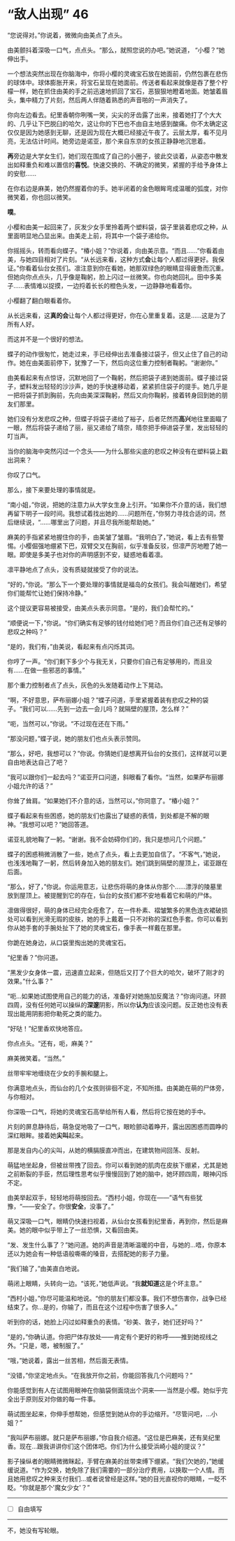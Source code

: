 # “敌人出现” 46

“您说得对。”你说着，微微向由美点了点头。

由美颤抖着深吸一口气，点点头。“那么，就照您说的办吧。”她说道， “小樱？”她伸出手。

一个想法突然出现在你脑海中，你将小樱的灵魂宝石放在她面前，仍然包裹在悲伤的球体中。球体膨胀开来，将宝石呈现在她面前。传送者看起来就像是吞了整个柠檬一样，她在抓住由美的手之前迅速地抓回了宝石，恶狠狠地瞪着地面。她皱着眉头，集中精力了片刻，然后两人伴随着熟悉的声音啪的一声消失了。

你向左边看去。纪里香朝你咧嘴一笑，尖尖的牙齿露了出来，接着她打了个大大的、几乎让下巴脱臼的哈欠，这让你的下巴也不由自主地感到酸痛。你不太确定这仅仅是因为她感到无聊，还是因为现在大概已经接近午夜了。云层太厚，看不见月亮，无法估计时间。她旁边是诺亚，那个来自东京的女孩正静静地沉思着。

**再**旁边是大学女生们，她们现在围成了自己的小圈子，彼此交谈着，从姿态中散发出如释重负和难以置信的**喜悦**。快速交换的、不确定的微笑，紧握的手给予身体上的安慰......

在你右边是麻美，她仍然握着你的手。她半闭着的金色眼眸弯成温暖的弧度，对你微笑着，你也回以微笑。

**噗**。

小樱和由美一起回来了，灰发少女手里拎着两个塑料袋，袋子里装着悲叹之种，从里面明显地凸显出来。由美走上前，将其中一个袋子递给你。

你摇摇头，转而看向蝶子。“椿小姐？”你说着，向由美示意。“而且......”你看着由美，与她四目相对了片刻。“从长远来看，这种方式**会**让每个人都过得更好。我保证。”你看着仙台女孩们。凛注意到你在看她，她那双绿色的眼睛显得疲惫而沉重。但她向你点点头，几乎像是鞠躬，脸上闪过一丝微笑。你也向她回礼。田中多美子......表情难以捉摸，一边捋着长长的橙色头发，一边静静地看着你。 

小樱翻了翻白眼看着你。

从长远来看，这**真的会**让每个人都过得更好，你在心里重复着。这是......这是为了所有人好。

而这并不是一个很好的想法。

蝶子的动作很匆忙，她走过来，手已经伸出去准备接过袋子，但又止住了自己的动作。她在由美面前停下，犹豫了一下，然后向这位重力控制者鞠躬。“谢谢你。”

由美看起来有点惊讶，沉默地回了一个鞠躬，然后把袋子递到她面前。蝶子接过袋子，塑料发出轻轻的沙沙声，她的手快速移动着，紧紧抓住袋子的提手。她几乎是一把将袋子抓到胸前，先向由美深深鞠躬，然后又向你鞠躬，接着转身回到她的朋友们那里。

她们没有分发悲叹之种，但蝶子将袋子递给了裕子，后者茫然而**高兴**地往里面瞄了一眼，然后将袋子递给了丽，丽又递给了晴奈，晴奈把手伸进袋子里，发出轻轻的叮当声。

当你的脑海中突然闪过一个念头——为什么那些尖底的悲叹之种没有在塑料袋上戳出洞来？ 

你叹了口气。

那么，接下来要处理的事情就是。

“南小姐，”你说，把她的注意力从大学女生身上引开。“如果你不介意的话，我们想再留下明子一段时间。我想试着找出她的……问题所在，”你努力寻找合适的词，然后继续说，“……哪里出了问题，并且尽我所能帮助她。”

麻美的手指紧紧地握住你的手，由美皱了皱眉。“我明白了，”她说，看上去有些警惕。小樱倔强地绷紧下巴，双臂交叉在胸前，似乎准备反驳，但凛严厉地瞪了她一眼。即使是多美子也对你的声明感到不安，疑惑地看着凛。

凛平静地点了点头，没有质疑就接受了你的说法。

“好的，”你说。“那么下一个要处理的事情就是福岛的女孩们。我会叫醒她们，希望你们能帮忙让她们保持冷静。”

这个提议更容易被接受，由美点头表示同意。“是的，我们会帮忙的。”

“顺便说一下，”你说。“你们确实有足够的钱付给她们吧？而且你们自己还有足够的悲叹之种吗？”

“是的，我们有，”由美说，看起来有点闪烁其词。

你哼了一声。“你们剩下多少个与我无关，只要你们自己有足够用的，而且没有……在做一些邪恶的事情。”

那个重力控制者点了点头，灰色的头发随着动作上下晃动。

“啊，不好意思，萨布丽娜小姐？”蝶子问道，手里紧握着装有悲叹之种的袋子。“我们可以……先到一边去一会儿吗？就隔壁的屋顶，怎么样？”

“呃，当然可以，”你说。“不过现在还在下雨。”

“那没问题，”蝶子说，她的朋友们也点头表示赞同。

“那么，好吧，我想可以？”你说。你猜她们是想离开仙台的女孩们，这样就可以更自由地表达自己了吧？

“我可以跟你们一起去吗？”诺亚开口问道，斜眼看了看你。“当然，如果萨布丽娜小姐允许的话？”

你耸了耸肩。“如果她们不介意的话，当然可以，”你同意了。“椿小姐？”

蝶子看起来有些困惑，她的朋友们也露出了疑惑的表情，到处都是不解的眼神。“我想可以吧？”她回答道。

诺亚礼貌地鞠了一躬。“谢谢。我不会妨碍你们的，我只是想问几个问题。”

蝶子的困惑稍微消散了一些，她点了点头，看上去更加自信了。“不客气，”她说，也浅浅地鞠了一躬，然后转身加入她的朋友们。她们跳到隔壁的屋顶上，诺亚跟在后面。

“那么，好了，”你说。你运用意志，让悲伤将萌的身体从你那个……漂浮的陵墓里放到屋顶上。被提醒到它的存在，仙台的女孩们都不安地看着它和萌的尸体。

凛做得很好，萌的身体已经完全痊愈了，在一件朴素、褶皱繁多的黑色连衣裙破损处可以看到光滑无瑕的皮肤，她的手上戴着一只不对称的深红色手套。你可以看到你从她手套的手腕处扯下了她的灵魂宝石，像手表一样戴在那里。

你跪在她身边，从口袋里掏出她的灵魂宝石。

“纪里香？”你问道。

“黑发少女身体一震，迅速直立起来，但随后又打了个巨大的哈欠，破坏了刚才的效果。”什么事？"

“呃...如果她试图使用自己的能力的话，准备好对她施加反魔法？”你询问道。环顾四周，没有任何她可以操纵的**深邃**阴影，所以你**认为**应该没问题。反正她也没有表现出能用阴影把你勒死之类的能力。

“好哒！”纪里香欢快地答应。

你点点头。“还有，呃，麻美？”

麻美微笑着。“当然。”

丝带牢牢地缠绕在少女的手腕和腿上。 

你满意地点头，而仙台的几个女孩则徘徊不定，不知所措。由美跪在萌的尸体旁，与你相对。

你深吸一口气，将她的灵魂宝石高举给所有人看，然后将它按在她的手中。

片刻的屏息静待后，萌急促地吸了一口气，眼睑颤动着睁开，露出因困惑而圆睁的深红眼眸。接着她**尖叫**起来。

那是发自内心的尖叫，从她的横膈膜直冲而出，在建筑物间回荡、反射。

萌猛地坐起身，但被丝带拽了回去。你可以看到她的肌肉在皮肤下绷紧，尤其是她之前断裂的手臣，然后理性思考似乎慢慢回到了她的脑中，她环顾四周，眼神闪烁不定。

由美举起双手，轻轻地将萌按回去。“西村小姐，你现在——”语气有些犹豫，“——安全了。你很**安全**，没事了。”

萌又深吸一口气，眼睛仍快速扫视着，从仙台女孩看到纪里香，再到你，然后是麻美。她的眼中似乎带上了一丝恐惧，又看回由美。

“发、发生什么事了？”她问道。她的声音是清晰温暖的中音，与她的...唔，你原本还以为她会有一种低语般嘶嘶的嗓音，去搭配她的影子力量。

“我们输了，”由美直白地说。

萌闭上眼睛，头转向一边。“该死，”她低声说。“我**就知道**这是个坏主意。”

“西村小姐，”你尽可能温和地说。“你的朋友们都没事。我们不想伤害你，战争已经结束了。你...是的，你输了，而且在这个过程中伤害了很多人。”

听到你的话，她脸上闪过如释重负的表情。“砂美、敦子，她们还好吗？” 

“是的，”你确认道。你把尸体存放处——肯定有个更好的称呼——推到她视线之外。“只是，嗯，被制服了。”

“哦，”她说着，露出一丝苦相，然后面无表情。

“没错，”你坚定地点头。“在我放开你之前，你能回答我几个问题吗？”

你能感觉到有人在试图用眼神在你脑袋侧面烧出个洞来——当然是小樱。她似乎完全出于原则反对你做的每一件事。

萌试图坐起来，你伸手想帮她，但感觉到她从你的手边缩开。“尽管问吧，...小姐？”

“我叫萨布丽娜。就只是萨布丽娜，”你自我介绍道。“这位是巴麻美，还有吴纪里香。现在\...跟我讲讲你们这个团体吧。你们为什么接受浜崎小姐的提议？”

影子操纵者的眼睛微微眯起，手臂在麻美的丝带束缚下绷紧。“我们欠她的，”她缓缓说道。“作为交换，她免除了我们需要的一部分治疗费用，以换取一个人情。而且她用悲叹之种来支付我们...或者说曾经是这样。”她的目光直视你的眼睛，一眨不眨。“你就是那个'魔女少女'？”

---

- [ ] 自由填写

---

不，她没有写轮眼。

